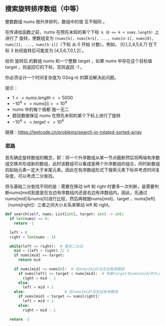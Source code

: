 ## 搜索旋转排序数组（中等）

整数数组 nums 按升序排列，数组中的值 互不相同 。

在传递给函数之前，nums 在预先未知的某个下标` k（0 <= k < nums.length）`上进行了 旋转，使数组变为 `[nums[k], nums[k+1], ..., nums[n-1], nums[0], nums[1], ..., nums[k-1]]`（下标 从 0 开始 计数）。例如， [0,1,2,4,5,6,7] 在下标 3 处经旋转后可能变为 [4,5,6,7,0,1,2] 。

给你 旋转后 的数组 nums 和一个整数 target ，如果 nums 中存在这个目标值 target ，则返回它的下标，否则返回 -1 。

你必须设计一个时间复杂度为 O(log n) 的算法解决此问题。

提示：

* $1 <= nums.length <= 5000$
* $-10^4 <= nums[i] <= 10^4$
* nums 中的每个值都 独一无二
* 题目数据保证 nums 在预先未知的某个下标上进行了旋转
* $-10^4 <= target <= 10^4$

链接：https://leetcode.cn/problems/search-in-rotated-sorted-array

### 思路

首先确定旋转数组的概念，即：将一个升序数组从某一节点截断然后将两端有序数组交换并形成新的数组，此时该数组可以看成是两个升序数组的组合，同时新数组的起始元素一定大于末尾元素。因此在有序数组形式下搜索元素下标并考虑时间复杂度，可以考虑二分查找。

但与基础二分查找不同的是：需要在移动 left 和 right 时要多一次判断，是需要判断nums[mid]到底是在左边有序数组内还是右边有序数组内。因此，先通过nums[mid]与nums[0]进行比较，然后再根据nums[mid]、target 、nums[left]（nums[right]）三者之间大小关系来移动 left 和 right。

```python
def search(self, nums: List[int], target: int) -> int:
  if len(nums) == 0:
    return -1
  
  left = 0
  right = len(nums - 1)
  
  while(left <= right):  # 基本二分法
    mid = (left + right) // 2
    if nums[mid] == target:
      return mid
    
    if nums[mid] >= nums[0]:  # 在nums[mid]在左边有序数组
      if nums[left] <= target < nums[mid]:  # 判断target与nums[mid]的大小
        right = mid - 1
      else:
        left = mid + 1
    else:                  # 在nums[mid]在右边有序数组
      if nums[mid] < target <= nums[right]:
        left = mid + 1
      else:
        right = mid - 1
        
  return -1
    
    
```









